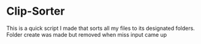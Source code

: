 # Clip-Sorter
This is a quick script I made that sorts all my files to its designated folders. Folder create was made but removed when miss input came up
